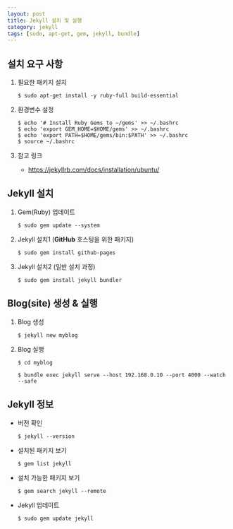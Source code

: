 ```yaml
---
layout: post
title: Jekyll 설치 및 실행
category: jekyll
tags: [sudo, apt-get, gem, jekyll, bundle]
---
```


## 설치 요구 사항

 1. 필요한 패키지 설치
    ~~~
    $ sudo apt-get install -y ruby-full build-essential
    ~~~

 1. 환경변수 설정
    ~~~
    $ echo '# Install Ruby Gems to ~/gems' >> ~/.bashrc
    $ echo 'export GEM_HOME=$HOME/gems' >> ~/.bashrc
    $ echo 'export PATH=$HOME/gems/bin:$PATH' >> ~/.bashrc
    $ source ~/.bashrc
    ~~~

 1. 참고 링크
    * <https://jekyllrb.com/docs/installation/ubuntu/>

## Jekyll 설치

 1. Gem(Ruby) 업데이트
    ~~~
    $ sudo gem update --system
    ~~~

 1. Jekyll 설치1 (__GitHub__ 호스팅을 위한 패키지)
    ~~~
    $ sudo gem install github-pages
    ~~~

 1. Jekyll 설치2 (일반 설치 과정)
    ~~~
    $ sudo gem install jekyll bundler
    ~~~

## Blog(site) 생성 & 실행

 1. Blog 생성
    ~~~
    $ jekyll new myblog
    ~~~

 1. Blog 실행
    ~~~
    $ cd myblog

    $ bundle exec jekyll serve --host 192.168.0.10 --port 4000 --watch --safe
    ~~~

## Jekyll 정보

 * 버전 확인
   ~~~
   $ jekyll --version
   ~~~

 * 설치된 패키지 보기
   ~~~
   $ gem list jekyll
   ~~~

 * 설치 가능한 패키지 보기
   ~~~
   $ gem search jekyll --remote
   ~~~

 * Jekyll 업데이트
   ~~~
   $ sudo gem update jekyll
   ~~~
